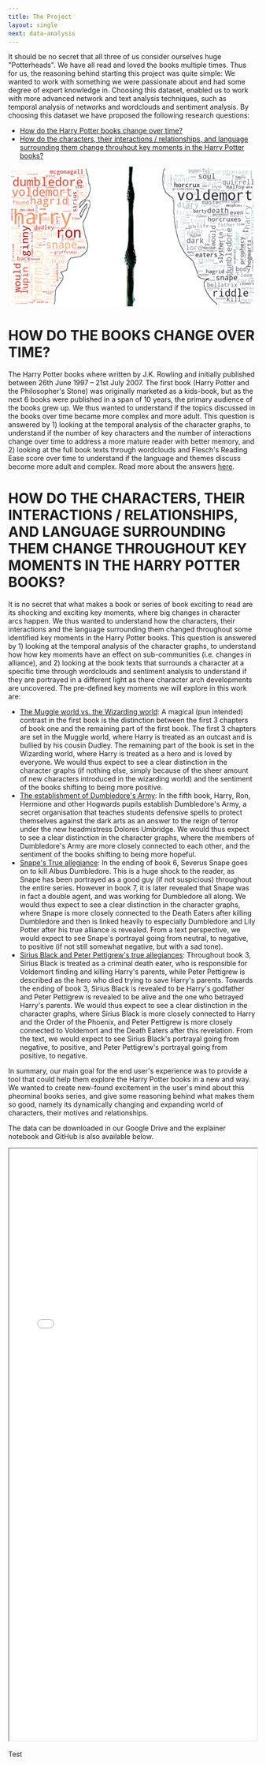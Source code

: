 ```yaml
---
title: The Project
layout: single
next: data-analysis
---
```


It should be no secret that all three of us consider ourselves huge "Potterheads". We have all read and loved the books multiple times. Thus for us, the reasoning behind starting this project was quite simple: We wanted to work with something we were passionate about and had some degree of expert knowledge in. Choosing this dataset, enabled us to work with more advanced network and text analysis techniques, such as temporal analysis of networks and wordclouds and sentiment analysis. By choosing this dataset we have proposed the following research questions:
- [How do the Harry Potter books change over time?](#how-do-the-books-change-over-time)
- [How do the characters, their interactions / relationships, and language surrounding them change throuhout key moments in the Harry Potter books?](#how-do-the-characters-their-interactions--relationships-and-language-surrounding-them-change-throughout-key-moments-in-the-harry-potter-books)

![test](/images/HarryvVolde.png)

# HOW DO THE BOOKS CHANGE OVER TIME?

 The Harry Potter books where written by J.K. Rowling and initially published between 26th June 1997 – 21st July 2007. The first book (Harry Potter and the Philosopher's Stone) was originally marketed as a kids-book, but as the next 6 books were published in a span of 10 years, the primary audience of the books grew up. We thus wanted to understand if the topics discussed in the books over time became more complex and more adult. This question is answered by 1) looking at the temporal analysis of the character graphs, to understand if the number of key characters and the number of interactions change over time to address a more mature reader with better memory, and 2) looking at the full book texts through wordclouds and Flesch's Reading Ease score over time to understand if the language and themes discuss become more adult and complex. Read more about the answers [here](/temporal-analysis).



# HOW DO THE CHARACTERS, THEIR INTERACTIONS / RELATIONSHIPS, AND LANGUAGE SURROUNDING THEM CHANGE THROUGHOUT KEY MOMENTS IN THE HARRY POTTER BOOKS?

It is no secret that what makes a book or series of book exciting to read are its shocking and exciting key moments, where big changes in character arcs happen. We thus wanted to understand how the characters, their interactions and the language surrounding them changed throughout some identified key moments in the Harry Potter books. This question is answered by 1) looking at the temporal analysis of the character graphs, to understand how how key moments have an effect on sub-communities (i.e. changes in alliance), and 2) looking at the book texts that surrounds a character at a specific time through wordclouds and sentiment analysis to understand if they are portrayed in a different light as there character arch developments are uncovered. The pre-defined key moments we will explore in this work are:
- [The Muggle world vs. the Wizarding world](/mvw): A magical (pun intended) contrast in the first book is the distinction between the first 3 chapters of book one and the remaining part of the first book. The first 3 chapters are set in the Muggle world, where Harry is treated as an outcast and is bullied by his cousin Dudley. The remaining part of the book is set in the Wizarding world, where Harry is treated as a hero and is loved by everyone. We would thus expect to see a clear distinction in the character graphs (if nothing else, simply because of the sheer amount of new characters introduced in the wizarding world) and the sentiment of the books shifting to being more positive.
- [The establishment of Dumbledore's Army](/da): In the fifth book, Harry, Ron, Hermione and other Hogwards pupils establish Dumbledore's Army, a secret organisation that teaches students defensive spells to protect themselves against the dark arts as an answer to the reign of terror under the new headmistress Dolores Umbridge. We would thus expect to see a clear distinction in the character graphs, where the members of Dumbledore's Army are more closely connected to each other, and the sentiment of the books shifting to being more hopeful.
- [Snape's True allegiance](/sa): In the ending of book 6, Severus Snape goes on to kill Albus Dumbledore. This is a huge shock to the reader, as Snape has been portrayed as a good guy (if not suspicious) throughout the entire series. However in book 7, it is later revealed that Snape was in fact a double agent, and was working for Dumbledore all along. We would thus expect to see a clear distinction in the character graphs, where Snape is more closely connected to the Death Eaters after killing Dumbledore and then is linked heavily to especially Dumbledore and Lily Potter after his true alliance is revealed. From a text perspective, we would expect to see Snape's portrayal going from neutral, to negative, to positive (if not still somewhat negative, but with a sad tone).
- [Sirius Black and Peter Pettigrew's true allegiances](/bp): Throughout book 3, Sirius Black is treated as a criminal death eater, who is responsible for Voldemort finding and killing Harry's parents, while Peter Pettigrew is described as the hero who died trying to save Harry's parents. Towards the ending of book 3, Sirius Black is revealed to be Harry's godfather and Peter Pettigrew is revealed to be alive and the one who betrayed Harry's parents. We would thus expect to see a clear distinction in the character graphs, where Sirius Black is more closely connected to Harry and the Order of the Phoenix, and Peter Pettigrew is more closely connected to Voldemort and the Death Eaters after this revelation. From the text, we would expect to see Sirius Black's portrayal going from negative, to positive, and Peter Pettigrew's portrayal going from positive, to negative.

In summary, our main goal for the end user's experience was to provide a tool that could help them explore the Harry Potter books in a new and way. We wanted to create new-found excitement in the user's mind about this pheominal books series, and give some reasoning behind what makes them so good, namely its dynamically changing and expanding world of characters, their motives and relationships.

The data can be downloaded in our Google Drive and the explainer notebook and GitHub is also available below.


<iframe
  src="Networks.html"
  style="width:100%; height:1200px;"
></iframe>

Test 